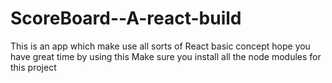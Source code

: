 # ScoreBoard--A-react-build

This is an app which make use all sorts of React basic  concept hope you have great time by using this 
Make sure you install all the node modules for this project
